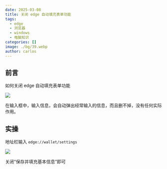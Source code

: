 ```yaml
---
date: 2025-03-08
title: 关闭 edge 自动填充表单功能
tags:
  - edge
  - 浏览器
  - windows
  - 电脑知识
categories: []
image: ./bg/39.webp
author: carlos
---
```


## 前言

如何关闭 edge 自动填充表单功能

![](../00-assets/Pasted%20image%2020250308200920.png)

在输入框中，输入信息，会自动弹出经常输入的信息，而且删不掉，没有任何实际作用。

## 实操

地址栏输入 `edge://wallet/settings`

![](../00-assets/Pasted%20image%2020250308201144.png)

关闭“保存并填充基本信息”即可


